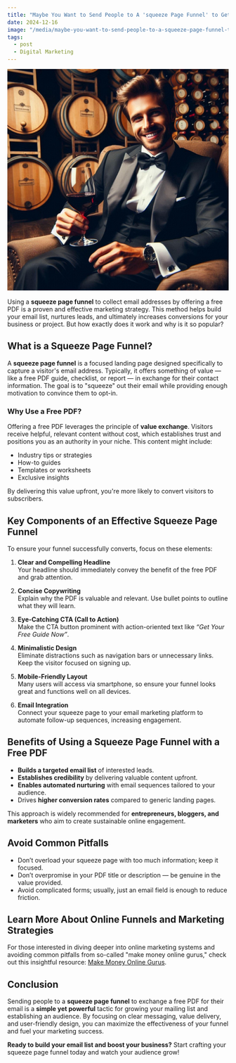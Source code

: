 ```yaml
---
title: "Maybe You Want to Send People to A 'squeeze Page Funnel' to Get Their Email Address in Exchange for A Free Pdf?"
date: 2024-12-16
image: "/media/maybe-you-want-to-send-people-to-a-squeeze-page-funnel-to-get-their-email-address-in-exchange-for-a-free-pdf.jpg"
tags:
  - post
  - Digital Marketing
---
```


![Maybe You Want to Send People to A 'squeeze Page Funnel' to Get Their Email Address in Exchange for A Free Pdf?](/media/maybe-you-want-to-send-people-to-a-squeeze-page-funnel-to-get-their-email-address-in-exchange-for-a-free-pdf.jpg)

Using a **squeeze page funnel** to collect email addresses by offering a free PDF is a proven and effective marketing strategy. This method helps build your email list, nurtures leads, and ultimately increases conversions for your business or project. But how exactly does it work and why is it so popular?

## What is a Squeeze Page Funnel?

A **squeeze page funnel** is a focused landing page designed specifically to capture a visitor's email address. Typically, it offers something of value — like a free PDF guide, checklist, or report — in exchange for their contact information. The goal is to "squeeze" out their email while providing enough motivation to convince them to opt-in.

### Why Use a Free PDF?

Offering a free PDF leverages the principle of **value exchange**. Visitors receive helpful, relevant content without cost, which establishes trust and positions you as an authority in your niche. This content might include:

- Industry tips or strategies  
- How-to guides  
- Templates or worksheets  
- Exclusive insights  

By delivering this value upfront, you're more likely to convert visitors to subscribers.

## Key Components of an Effective Squeeze Page Funnel

To ensure your funnel successfully converts, focus on these elements:

1. **Clear and Compelling Headline**  
   Your headline should immediately convey the benefit of the free PDF and grab attention.

2. **Concise Copywriting**  
   Explain why the PDF is valuable and relevant. Use bullet points to outline what they will learn.

3. **Eye-Catching CTA (Call to Action)**  
   Make the CTA button prominent with action-oriented text like *“Get Your Free Guide Now”*.

4. **Minimalistic Design**  
   Eliminate distractions such as navigation bars or unnecessary links. Keep the visitor focused on signing up.

5. **Mobile-Friendly Layout**  
   Many users will access via smartphone, so ensure your funnel looks great and functions well on all devices.

6. **Email Integration**  
   Connect your squeeze page to your email marketing platform to automate follow-up sequences, increasing engagement.

## Benefits of Using a Squeeze Page Funnel with a Free PDF

- **Builds a targeted email list** of interested leads.  
- **Establishes credibility** by delivering valuable content upfront.  
- **Enables automated nurturing** with email sequences tailored to your audience.  
- Drives **higher conversion rates** compared to generic landing pages.  

This approach is widely recommended for **entrepreneurs, bloggers, and marketers** who aim to create sustainable online engagement.

## Avoid Common Pitfalls

- Don’t overload your squeeze page with too much information; keep it focused.  
- Don’t overpromise in your PDF title or description — be genuine in the value provided.  
- Avoid complicated forms; usually, just an email field is enough to reduce friction.

## Learn More About Online Funnels and Marketing Strategies

For those interested in diving deeper into online marketing systems and avoiding common pitfalls from so-called "make money online gurus," check out this insightful resource: [Make Money Online Gurus](https://supertotallyawesome.com/posts/make-money-online-gurus/).

## Conclusion

Sending people to a **squeeze page funnel** to exchange a free PDF for their email is a **simple yet powerful** tactic for growing your mailing list and establishing an audience. By focusing on clear messaging, value delivery, and user-friendly design, you can maximize the effectiveness of your funnel and fuel your marketing success.

**Ready to build your email list and boost your business?** Start crafting your squeeze page funnel today and watch your audience grow!
